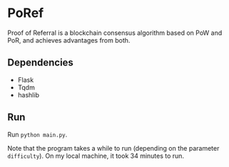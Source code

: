 # PoRef

Proof of Referral is a blockchain consensus algorithm based on PoW and PoR, and achieves advantages from both.



## Dependencies

+  Flask
+  Tqdm
+  hashlib



## Run

Run `python main.py`.

Note that the program takes a while to run (depending on the parameter `difficulty`). On my local machine, it took 34 minutes to run.